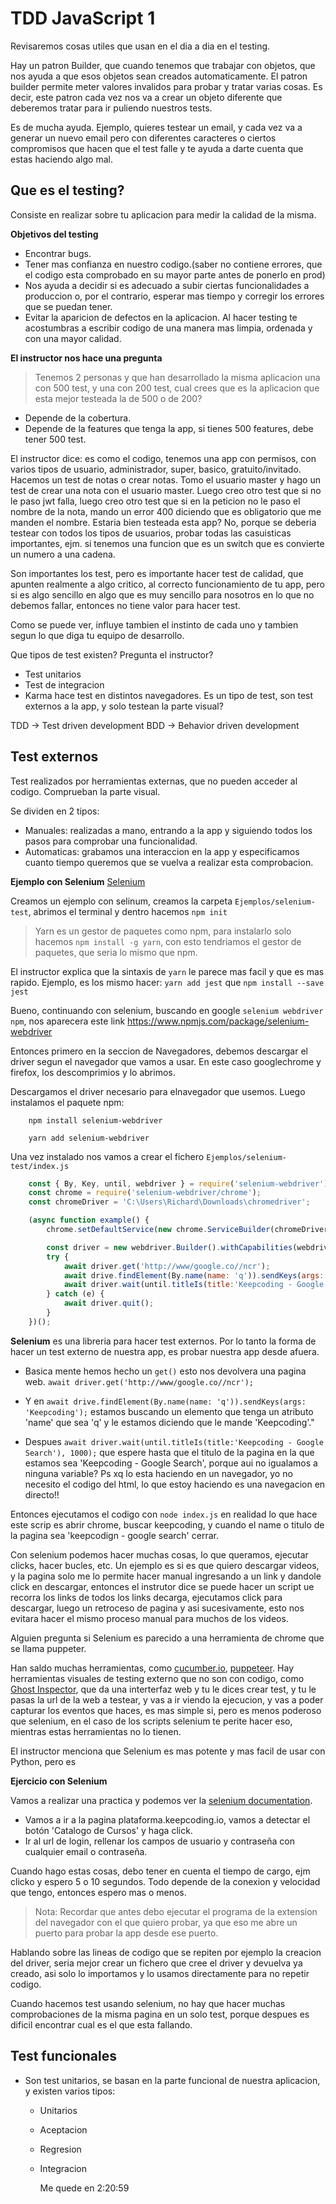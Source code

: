 # TDD JavaScript 1

Revisaremos cosas utiles que usan en el dia a dia en el testing.

Hay un patron Builder, que cuando tenemos que trabajar con objetos, que nos ayuda a que esos objetos sean creados automaticamente. El patron builder permite meter valores invalidos para probar y tratar varias cosas.
Es decir, este patron cada vez nos va a crear un objeto diferente que deberemos tratar para ir puliendo nuestros tests.

Es de mucha ayuda. Ejemplo, quieres testear un email, y cada vez va a generar un nuevo email pero con diferentes caracteres o ciertos compromisos que hacen que el test falle y te ayuda a darte cuenta que estas haciendo algo mal.

## Que es el testing?

Consiste en realizar sobre tu aplicacion para medir la calidad de la misma.

**Objetivos del testing**
- Encontrar bugs.
- Tener mas confianza en nuestro codigo.(saber no contiene errores, que el codigo esta comprobado en su mayor parte antes de ponerlo en prod)
- Nos ayuda a decidir si es adecuado a subir ciertas funcionalidades a produccion o, por el contrario, esperar mas tiempo y corregir los errores que se puedan tener.
- Evitar la aparicion de defectos en la aplicacion. Al hacer testing te acostumbras a escribir codigo de una manera mas limpia, ordenada y con una mayor calidad.

**El instructor nos hace una pregunta**
> Tenemos 2 personas y que han desarrollado la misma aplicacion una con 500 test, y una con 200 test, cual crees que es la aplicacion que esta mejor testeada la de 500 o de 200?

- Depende de la cobertura.
- Depende de la features que tenga la app, si tienes 500 features, debe tener 500 test.

El instructor dice: es como el codigo, tenemos una app con permisos, con varios tipos de usuario, administrador, super, basico, gratuito/invitado. Hacemos un test de notas o crear notas. Tomo el usuario master y hago un test de crear una nota con el usuario master. Luego creo otro test que si no le paso jwt falla, luego creo otro test que si en la peticion no le paso el nombre de la nota, mando un error 400 diciendo que es obligatorio que me manden el nombre.
Estaria bien testeada esta app? No, porque se deberia testear con todos los tipos de usuarios, probar todas las casuisticas importantes, ejm. si tenemos una funcion que es un switch que es convierte un numero a una cadena.

Son importantes los test, pero es importante hacer test de calidad, que apunten realmente a algo critico, al correcto funcionamiento de tu app, pero si es algo sencillo en algo que es muy sencillo para nosotros en lo que no debemos fallar, entonces no tiene valor para hacer test.
 
Como se puede ver, influye tambien el instinto de cada uno y tambien segun lo que diga tu equipo de desarrollo.

Que tipos de test existen? Pregunta el instructor?
- Test unitarios
- Test de integracion
- Karma hace test en distintos navegadores. Es un tipo de test, son test externos a la app, y solo testean la parte visual?

TDD -> Test driven development
BDD -> Behavior driven development

## Test externos

Test realizados por herramientas externas, que no pueden acceder al codigo. Comprueban la parte visual.

Se dividen en 2 tipos:

- Manuales: realizadas a mano, entrando a la app y siguiendo todos los pasos para comprobar una funcionalidad.
- Automaticas: grabamos una interaccion en la app y especificamos cuanto tiempo queremos que se vuelva a realizar esta comprobacion.

**Ejemplo con Selenium**
[Selenium](https://www.selenium.dev/)

Creamos un ejemplo con selinum, creamos la carpeta `Ejemplos/selenium-test`, abrimos el terminal y dentro hacemos `npm init`

> Yarn es un gestor de paquetes como npm, para instalarlo solo hacemos `npm install -g yarn`, con esto tendriamos el gestor de paquetes, que seria lo mismo que npm.

El instructor explica que la sintaxis de `yarn` le parece mas facil y que es mas rapido. Ejemplo, es los mismo hacer:
`yarn add jest` que `npm install --save jest`

Bueno, continuando con selenium, buscando en google `selenium webdriver npm`, nos aparecera este link https://www.npmjs.com/package/selenium-webdriver

Entonces primero en la seccion de Navegadores, debemos descargar el driver segun el navegador que vamos a usar. En este caso googlechrome y firefox, los descomprimios y lo abrimos.

Descargamos el driver necesario para elnavegador que usemos.
Luego instalamos el paquete npm:
```npm
	npm install selenium-webdriver
```

```yarn
	yarn add selenium-webdriver
```

Una vez instalado nos vamos a crear el fichero `Ejemplos/selenium-test/index.js`     

```js
	const { By, Key, until, webdriver } = require('selenium-webdriver');
	const chrome = require('selenium-webdriver/chrome');
	const chromeDriver = 'C:\Users\Richard\Downloads\chromedriver';

	(async function example() {
		chrome.setDefaultService(new chrome.ServiceBuilder(chromeDriver).build())

		const driver = new webdriver.Builder().withCapabilities(webdriver.Capabilities.chrome()).build();
		try {
			await driver.get('http://www/google.co//ncr');
			await drive.findElement(By.name(name: 'q')).sendKeys(args: 'Keepcoding');
			await driver.wait(until.titleIs(title:'Keepcoding - Google Search'), 1000);
		} catch (e) {
			await driver.quit();
		}
	})();
```

**Selenium** es una libreria para hacer test externos. Por lo tanto la forma de hacer un test externo de nuestra app, es probar nuestra app desde afuera. 

- Basica mente hemos hecho un `get()` esto nos devolvera una pagina web.
	`await driver.get('http://www/google.co//ncr');`

- Y en `await drive.findElement(By.name(name: 'q')).sendKeys(args: 'Keepcoding');`  estamos buscando un elemento que tenga un atributo 'name' que sea 'q' y le estamos diciendo que le mande 'Keepcoding'."

- Despues `await driver.wait(until.titleIs(title:'Keepcoding - Google Search'), 1000);` que espere hasta que el titulo de la pagina en la que estamos sea 'Keepcoding - Google Search', porque aui no igualamos a ninguna variable? Ps xq lo esta haciendo en un navegador, yo no necesito el codigo del html, lo que estoy haciendo es una navegacion en directo!!

Entonces ejecutamos el codigo con `node index.js`  en realidad lo que hace este scrip es abrir chrome, buscar keepcoding, y cuando el name o titulo de la pagina sea 'keepcodign - google search' cerrar.

Con selenium podemos hacer muchas cosas, lo que queramos, ejecutar clicks, hacer bucles, etc. Un ejemplo es si es que quiero descargar videos, y la pagina solo me lo permite hacer manual ingresando a un link y dandole click en descargar, entonces el instrutor dice se puede hacer un script ue recorra los links de todos los links decarga, ejecutamos click para descargar, luego un retroceso de pagina y asi sucesivamente, esto nos evitara hacer el mismo proceso manual para muchos de los videos.

Alguien pregunta si Selenium es parecido a una herramienta de chrome que se llama puppeter.

Han saldo muchas herramientas, como [cucumber.io](https://cucumber.io/), [puppeteer](https://github.com/puppeteer/puppeteer). 
Hay herramientas visuales de testing externo que no son con codigo, como [Ghost Inspector](https://ghostinspector.com/), que da una interterfaz web y tu le dices crear test, y tu le pasas la url de la web a testear, y vas a ir viendo la ejecucion, y vas a poder capturar los eventos que haces, es mas simple si, pero es menos poderoso que selenium, en el caso de los scripts selenium te perite hacer eso, mientras estas herramientas no lo tienen.

El instructor menciona que Selenium es mas potente y mas facil de usar con Python, pero es 

**Ejercicio con Selenium**

Vamos a realizar una practica y podemos ver la [selenium documentation](https://www.selenium.dev/selenium/docs/api/javascript/module/selenium-webdriver/).


- Vamos a ir a la pagina plataforma.keepcoding.io, vamos a detectar el botón 'Catalogo de Cursos' y haga click.
- Ir al url de login, rellenar los campos de usuario y contraseña con cualquier email o contraseña.

Cuando hago estas cosas, debo tener en cuenta el tiempo de cargo, ejm clicko y espero 5 o 10 segundos. Todo depende de la conexion y velocidad que tengo, entonces espero mas o menos.

> Nota: Recordar que antes debo ejecutar el programa de la extension del navegador con el que quiero probar, ya que eso me abre un puerto para probar la app desde ese puerto.

Hablando sobre las lineas de codigo que se repiten por ejemplo la creacion del driver, seria mejor crear un fichero que cree el driver y devuelva ya creado, asi solo lo importamos y lo usamos directamente para no repetir codigo.

Cuando hacemos test usando selenium, no hay que hacer muchas comprobaciones de la misma pagina en un solo test, porque despues es dificil encontrar cual es el que esta fallando.

## Test funcionales

- Son test unitarios, se basan en la parte funcional de nuestra aplicacion, y existen varios tipos:
  - Unitarios
  - Aceptacion
  - Regresion
  - Integracion

	Me quede en 2:20:59